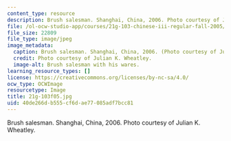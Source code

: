 ```yaml
---
content_type: resource
description: Brush salesman. Shanghai, China, 2006. Photo courtesy of Julian K. Wheatley.
file: /ol-ocw-studio-app/courses/21g-103-chinese-iii-regular-fall-2005/40de266db555cf6dae77085adf7bcc81_21g-103f05.jpg
file_size: 22809
file_type: image/jpeg
image_metadata:
  caption: Brush salesman. Shanghai, China, 2006. (Photo courtesy of Julian K. Wheatley.)
  credit: Photo courtesy of Julian K. Wheatley.
  image-alt: Brush salesman with his wares.
learning_resource_types: []
license: https://creativecommons.org/licenses/by-nc-sa/4.0/
ocw_type: OCWImage
resourcetype: Image
title: 21g-103f05.jpg
uid: 40de266d-b555-cf6d-ae77-085adf7bcc81
---
```

Brush salesman. Shanghai, China, 2006. Photo courtesy of Julian K. Wheatley.